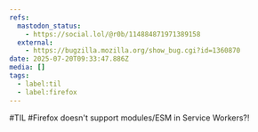 ```yaml
---
refs:
  mastodon_status:
    - https://social.lol/@r0b/114884871971389158
  external:
    - https://bugzilla.mozilla.org/show_bug.cgi?id=1360870
date: 2025-07-20T09:33:47.886Z
media: []
tags:
  - label:til
  - label:firefox
---
```


#TIL #Firefox doesn't support modules/ESM in Service Workers?!

